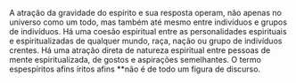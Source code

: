 ﻿A atração da gravidade do espírito e sua resposta operam, não apenas no universo como um todo, mas também até mesmo entre indivíduos e grupos de indivíduos. Há uma coesão espiritual entre as personalidades espirituais e espiritualizadas de qualquer mundo, raça, nação ou grupo de indivíduos crentes. Há uma atração direta de natureza espiritual entre pessoas de mente espiritualizada, de gostos e aspirações semelhantes. O termo espespíritos afins íritos afins **não é de todo um figura de discurso.